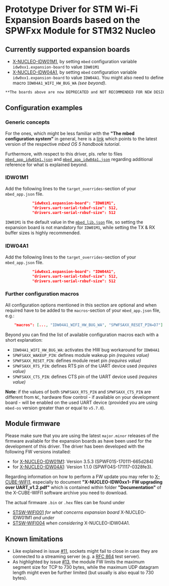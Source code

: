 # Prototype Driver for STM Wi-Fi Expansion Boards based on the SPWFxx Module for STM32 Nucleo #

## Currently supported expansion boards
 * [X-NUCLEO-IDW01M1](http://www.st.com/content/st_com/en/products/ecosystems/stm32-open-development-environment/stm32-nucleo-expansion-boards/stm32-ode-connect-hw/x-nucleo-idw01m1.html), by setting `mbed` configuration variable `idw0xx1.expansion-board` to value `IDW01M1`
 * [X-NUCLEO-IDW04A1](http://www.st.com/content/st_com/en/products/ecosystems/stm32-open-development-environment/stm32-nucleo-expansion-boards/stm32-ode-connect-hw/x-nucleo-idw04a1.html), by setting `mbed` configuration variable `idw0xx1.expansion-board` to value `IDW04A1`. You might also need to define macro `IDW04A1_WIFI_HW_BUG_WA` _(see beyond)_.

```diff
**The boards above are now DEPRECATED and NOT RECOMMENDED FOR NEW DESIGN.**
```

## Configuration examples

### Generic concepts

For the ones, which might be less familiar with the **"The mbed configuration system"** in general, here is a [link](https://docs.mbed.com/docs/mbed-os-handbook/en/latest/advanced/config_system/) which points to the latest version of the respective _mbed OS 5 handbook tutorial_.

Furthermore, with respect to this driver, pls. refer to files [`mbed_app_idw01m1.json`](https://github.com/ARMmbed/wifi-x-nucleo-idw01m1/blob/master/mbed_app_idw01m1.json) and [`mbed_app_idw04a1.json`](https://github.com/ARMmbed/wifi-x-nucleo-idw01m1/blob/master/mbed_app_idw04a1.json) regarding additional reference for what is explained beyond.

### IDW01M1

Add the following lines to the `target_overrides`-section of your `mbed_app.json` file.

``` json
            "idw0xx1.expansion-board": "IDW01M1",
            "drivers.uart-serial-txbuf-size": 512,
            "drivers.uart-serial-rxbuf-size": 512
```

`IDW01M1` is the default value in the [`mbed_lib.json`](https://github.com/ARMmbed/wifi-x-nucleo-idw01m1/blob/master/mbed_lib.json) file, so setting the expansion board is not mandatory for `IDW01M1`, while setting the TX & RX buffer sizes is highly recommended.

### IDW04A1

Add the following lines to the `target_overrides`-section of your `mbed_app.json` file.

``` json
            "idw0xx1.expansion-board": "IDW04A1",
            "drivers.uart-serial-txbuf-size": 512,
            "drivers.uart-serial-rxbuf-size": 512
```

### Further configuration macros

All configuration options mentioned in this section are optional and when required have to be added to the `macros`-section of your `mbed_app.json` file, e.g.:

``` json
    "macros": [..., "IDW04A1_WIFI_HW_BUG_WA", "SPWFSAXX_RESET_PIN=D7"]
```

Beyond you can find the list of available configuration macros each with a short explanation:
 * `IDW04A1_WIFI_HW_BUG_WA`: activates the HW bug workaround for `IDW04A1`
 * `SPWFSAXX_WAKEUP_PIN`:    defines module wakeup pin _(requires value)_ 
 * `SPWFSAXX_RESET_PIN`:     defines module reset pin _(requires value)_ 
 * `SPWFSAXX_RTS_PIN`:       defines RTS pin of the UART device used _(requires value)_ 
 * `SPWFSAXX_CTS_PIN`:       defines CTS pin of the UART device used _(requires value)_ 

**Note**: if the values of both `SPWFSAXX_RTS_PIN` and `SPWFSAXX_CTS_PIN` are different from `NC`, hardware flow control - if available on your development board - will be enabled on the used UART device (provided you are using `mbed-os` version greater than or equal to `v5.7.0`).


## Module firmware

Please make sure that you are using the latest `major.minor` releases of the firmware available for the expansion boards as have been used for the development of this driver. The driver has been developed with the following FW versions installed:
* for [X-NUCLEO-IDW01M1](http://www.st.com/content/st_com/en/products/ecosystems/stm32-open-development-environment/stm32-nucleo-expansion-boards/stm32-ode-connect-hw/x-nucleo-idw01m1.html): Version 3.5.3 (SPWF01S-170111-665d284)
 * for [X-NUCLEO-IDW04A1](http://www.st.com/content/st_com/en/products/ecosystems/stm32-open-development-environment/stm32-nucleo-expansion-boards/stm32-ode-connect-hw/x-nucleo-idw04a1.html): Version 1.1.0 (SPWF04S-171117-0328fe3).

Regarding information on how to perform a FW update you may refer to [X-CUBE-WIFI1](http://www.st.com/content/st_com/en/products/embedded-software/mcus-embedded-software/stm32-embedded-software/stm32cube-embedded-software-expansion/x-cube-wifi1.html), especially to document **"X-NUCLEO-IDW0xx1- FW upgrading over UART_v1.2.pdf"** which is contained within folder **"Documentation"** of the X-CUBE-WIFI1 software archive you need to download. 

The actual firmware `.bin` or `.hex` files can be found under 
- [STSW-WIFI001](http://www.st.com/content/st_com/en/products/embedded-software/wireless-connectivity-software/stsw-wifi001.html) _for what concerns expansion board_ X-NUCLEO-IDW01M1 _and under_
- [STSW-WIFI004](http://www.st.com/content/st_com/en/products/embedded-software/wireless-connectivity-software/stsw-wifi004.html) _when considering_ X-NUCLEO-IDW04A1.


## Known limitations

 * Like explained in issue [#11](https://github.com/ARMmbed/wifi-x-nucleo-idw01m1/issues/11), sockets might fail to close in case they are connected to a streaming server (e.g. a [RFC 864](https://tools.ietf.org/html/rfc864) test server).
 * As highlighted by issue [#13](https://github.com/ARMmbed/wifi-x-nucleo-idw01m1/issues/13), the module FW limits the maximum segment size for TCP to 730 bytes, while the maximum UDP datagram length might even be further limited (but usually is also equal to 730 bytes).
 
